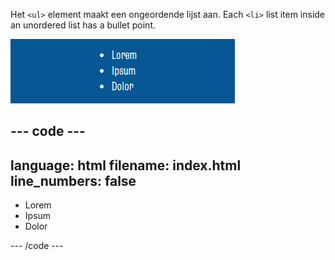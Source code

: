 Het `<ul>` element maakt een ongeordende lijst aan. Each `<li>` list item inside an unordered list has a bullet point.

![Een lijst met drie items en ronde opsommingstekens. Naast het eerste opsommingsteken staat de tekst 'Lorem', naast het tweede opsommingsteken staat de tekst 'Ipsum', en naast het derde opsommingsteken staat de tekst 'Dolor'.](images/unordered-list.png)

--- code ---
---
language: html
filename: index.html
line_numbers: false
---

<section class="xcenter">
    <ul>
        <li>Lorem</li>
        <li>Ipsum</li>
        <li>Dolor</li>
    </ul>
</section>

--- /code ---
